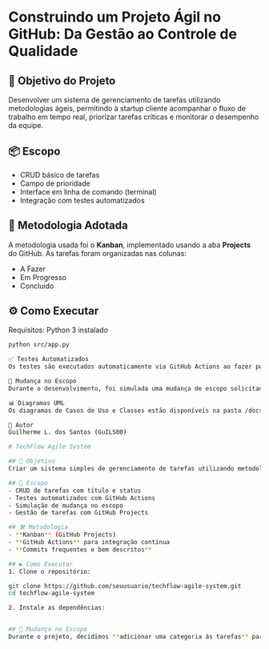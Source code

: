  
# Construindo um Projeto Ágil no GitHub: Da Gestão ao Controle de Qualidade

## 🎯 Objetivo do Projeto
Desenvolver um sistema de gerenciamento de tarefas utilizando metodologias ágeis, permitindo à startup cliente acompanhar o fluxo de trabalho em tempo real, priorizar tarefas críticas e monitorar o desempenho da equipe.

## 📦 Escopo
- CRUD básico de tarefas
- Campo de prioridade
- Interface em linha de comando (terminal)
- Integração com testes automatizados

## 🚀 Metodologia Adotada
A metodologia usada foi o **Kanban**, implementado usando a aba **Projects** do GitHub. As tarefas foram organizadas nas colunas:
- A Fazer
- Em Progresso
- Concluído

## ⚙️ Como Executar
Requisitos: Python 3 instalado

```bash
python src/app.py

✅ Testes Automatizados
Os testes são executados automaticamente via GitHub Actions ao fazer push no repositório. Os testes estão localizados na pasta tests.

🔁 Mudança no Escopo
Durante o desenvolvimento, foi simulada uma mudança de escopo solicitada pelo cliente, que incluiu a adição de prioridade nas tarefas. O CRUD foi ajustado para aceitar esse novo atributo.

📊 Diagramas UML
Os diagramas de Casos de Uso e Classes estão disponíveis na pasta /docs, criados com a ferramenta draw.io.

👤 Autor
Guilherme L. dos Santos (GuILS00)

# TechFlow Agile System

## 🎯 Objetivo
Criar um sistema simples de gerenciamento de tarefas utilizando metodologias ágeis (Kanban) e boas práticas de Engenharia de Software.

## 📌 Escopo
- CRUD de tarefas com título e status
- Testes automatizados com GitHub Actions
- Simulação de mudança no escopo
- Gestão de tarefas com GitHub Projects

## 🛠️ Metodologia
- **Kanban** (GitHub Projects)
- **GitHub Actions** para integração contínua
- **Commits frequentes e bem descritos**

## ▶️ Como Executar
1. Clone o repositório:

git clone https://github.com/seuusuario/techflow-agile-system.git
cd techflow-agile-system

2. Instale as dependências:


## 🔁 Mudança no Escopo
Durante o projeto, decidimos **adicionar uma categoria às tarefas** para simular um novo requisito. O código e o Kanban foram atualizados para refletir isso.


